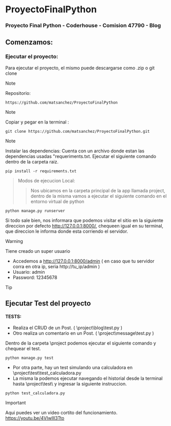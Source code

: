 # ProyectoFinalPython
### Proyecto Final Python - Coderhouse - Comision 47790 - Blog

## Comenzamos:

### Ejecutar el proyecto:

Para ejecutar el proyecto, el mismo puede descargarse como .zip o git clone

> [!NOTE] 
> Repositorio:
> ```
> https://github.com/matsanchez/ProyectoFinalPython
> ```

> [!NOTE]
> Copiar y pegar en la terminal :
> 
> ```
> git clone https://github.com/matsanchez/ProyectoFinalPython.git
> 
> ```

> [!NOTE]
> Instalar las dependencias:
> Cuenta con un archivo donde estan las dependencias usadas "requeriments.txt.
> Ejecutar el siguiente comando dentro de la carpeta raiz.
> ```
> pip install -r requirements.txt
> ```

> Modos de ejecucion Local:
>
> > Nos ubicamos en la carpeta principal de la app llamada project, dentro de la misma vamos a ejecutar el siguiente comando en el entorno virtual de python

```
python manage.py runserver
```

Si todo sale bien, nos informara que podemos visitar el sitio en la siguiente direccion por defecto http://127.0.0.1:8000/, chequeen igual en su terminal, que direccion le informa donde esta corriendo el servidor.

> [!WARNING]
> Tiene creado un super usuario
> - Accedemos a http://127.0.0.1:8000/admin ( en caso que tu servidor corra en otra ip, seria http://tu_ip/admin )
> - Usuario: admin
> - Password: 12345678

> [!TIP]
> ## Ejecutar Test del proyecto
> #### TESTS:
>  - Realiza el CRUD de un Post. ( \project\blog\test.py ) 
>  - Otro realiza un comentario en un Post. ( \project\message\test.py )
>
> Dentro de la carpeta \project podemos ejecutar el siguiente comando y chequear el test.
> ```
> python manage.py test
> ```
> - Por otra parte, hay un test simulando una calculadora en \project\test\test_calculadora.py
> - La misma la podemos ejecutar navegando el historial desde la terminal hasta \project\test\ y ingresar la siguiente instruccion.
> ```
> python test_calculadora.py
> ```


> [!IMPORTANT]
> Aqui puedes ver un video cortito del funcionamiento.
> https://youtu.be/4VIwIll3Tto
